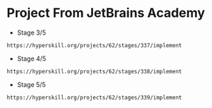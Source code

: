 # Project From JetBrains Academy 

* Stage 3/5
```http request
https://hyperskill.org/projects/62/stages/337/implement
```
* Stage 4/5 
```http request
https://hyperskill.org/projects/62/stages/338/implement
```
* Stage 5/5
```http request
https://hyperskill.org/projects/62/stages/339/implement
```

